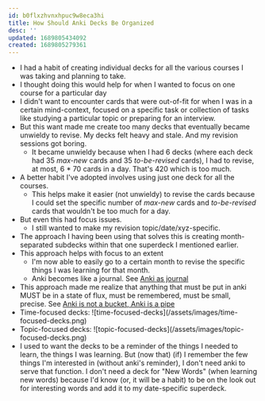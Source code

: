 ```yaml
---
id: b0flxzhvnxhpuc9w8eca3hi
title: How Should Anki Decks Be Organized
desc: ''
updated: 1689805434092
created: 1689805279361
---
```


<ul>
	<li>I had a habit of creating individual decks for all the various courses I was taking and planning to take.</li>
	<li>I thought doing this would help for when I wanted to focus on one course for a particular day</li>
	<li>I didn't want to encounter cards that were out-of-fit for when I was in a certain mind-context, focused on a specific task or collection of tasks like studying a particular topic or preparing for an interview.</li>
	<li>But this want made me create too many decks that eventually became unwieldy to revise. My decks felt heavy and stale. And my revision sessions got boring.</li>
		<ul style="margin-top:0; margin-bottom:0;">
			<li>It became unwieldy because when I had 6 decks (where each deck had 35 <i>max-new</i> cards and 35 <i>to-be-revised</i> cards), I had to revise, at most, 6 * 70 cards in a day. That's 420 which is too much.</li>
		</ul>
	<li>A better habit I've adopted involves using just one deck for all the courses.</li>
		<ul style="margin-top:0; margin-bottom:0;">
			<li>This helps make it easier (not unwieldy) to revise the cards because I could set the specific number of <i>max-new</i> cards and <i>to-be-revised</i> cards that wouldn't be too much for a day.</li>
		</ul>
	<li>But even this had focus issues.</li>
		<ul style="margin-top:0; margin-bottom:0;">
			<li>I still wanted to make my revision topic/date/xyz-specific.</li>
		</ul>		
	<li>The approach I having been using that solves this is creating month-separated subdecks within that one superdeck I mentioned earlier.</li>
	<li>This approach helps with focus to an extent</li>
		<ul style="margin-top:0; margin-bottom:0;">
			<li>I'm now able to easily go to a certain month to revise the specific things I was learning for that month.</li>
			<li>Anki becomes like a journal. See <a href="">Anki as journal</a></li>
		</ul>
	<li>This approach made me realize that anything that must be put in anki MUST be in a state of flux, must be remembered, must be small, precise. See <a href="/2021/12/20/anki-is-a-pipe">Anki is not a bucket, Anki is a pipe</a></li>
	<li>Time-focused decks: ![time-focused-decks](/assets/images/time-focused-decks.png)
	<li>Topic-focused decks: ![topic-focused-decks](/assets/images/topic-focused-decks.png)
	<li>I used to want the decks to be a reminder of the things I needed to learn, the things I was learning. But (now that) (if) I remember the few things I'm interested in (without anki's reminder), I don't need anki to serve that function. I don't need a deck for "New Words" (when learning new words) because I'd know (or, it will be a habit) to be on the look out for interesting words and add it to my date-specific superdeck.</li>
</ul>
